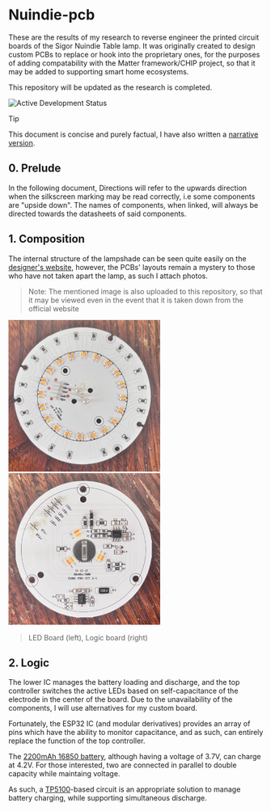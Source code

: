 # Nuindie-pcb

These are the results of my research to reverse engineer the printed circuit boards of the Sigor Nuindie Table lamp.
It was originally created to design custom PCBs to replace or hook into the proprietary ones, for the purposes of adding compatability with the Matter framework/CHIP project, so that it may be added to supporting smart home ecosystems.

This repository will be updated as the research is completed.

![Active Development Status](https://img.shields.io/badge/Status-Active_Development-green)

> [!TIP]
> This document is concise and purely factual, I have also written a [narrative version](insert_link).

## 0. Prelude

In the following document, Directions will refer to the upwards direction when the silkscreen marking may be read correctly, i.e some components are "upside down". The names of components, when linked, will always be directed towards the datasheets of said components.

## 1. Composition

The internal structure of the lampshade can be seen quite easily on the [designer's website](https://sigor.de/en/products/interior-lights#c201), however, the PCBs' layouts remain a mystery to those who have not taken apart the lamp, as such I attach photos.

> Note: The mentioned image is also uploaded to this repository, so that it may be viewed even in the event that it is taken down from the official website

<p>
  <img src="https://github.com/cph101/nuindie-pcb/blob/main/LED_Board.jpg?raw=true" alt="The LED board underside" height="300px" />
  <img src="https://github.com/cph101/nuindie-pcb/blob/main/Logic_Board.jpg?raw=true" alt="The logic board top side" height="300px" />
</p>

> LED Board (left), Logic board (right)

## 2. Logic

The lower IC manages the battery loading and discharge, and the top controller switches the active LEDs based on self-capacitance of the electrode in the center of the board. Due to the unavailability of the components, I will use alternatives for my custom board.

Fortunately, the ESP32 IC (and modular derivatives) provides an array of pins which have the ability to monitor capacitance, and as such, can entirely replace the function of the top controller.

The [2200mAh 16850 battery](https://www.akumulator.si/images/products/Baterija_li-ion_18650_2200mah.pdf), although having a voltage of 3.7V, can charge at 4.2V. For those interested, two are connected in parallel to double capacity while maintaing voltage.

As such, a [TP5100](https://voltiq.ru/datasheets/TP5100-datashhet.pdf)-based circuit is an appropriate solution to manage battery charging, while supporting simultaneous discharge.

<!--
Considering the touch sensing, I will use the [TTP224N-BSB](https://www.sunrom.com/download/SUNROM-TTP224N-BSB_V3.1_EN.pdf) chip set to `Direct mode, CMOS active high output`, with SM set to single-key mode by connecting the pin to V<sub>SS</sub>/GND. All other pins (barring power and electrode-related) are left open.
-->
